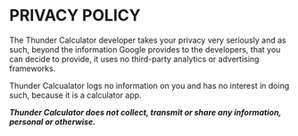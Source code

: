 # PRIVACY POLICY
The Thunder Calculator developer takes your privacy very seriously and as such, beyond the information Google provides to the developers, that you can decide to provide, it uses no third-party analytics or advertising frameworks.     

Thunder Calcualator logs no information on you and has no interest in doing such, because it is a calculator app.     

***Thunder Calculator does not collect, transmit or share any information, personal or otherwise.***
